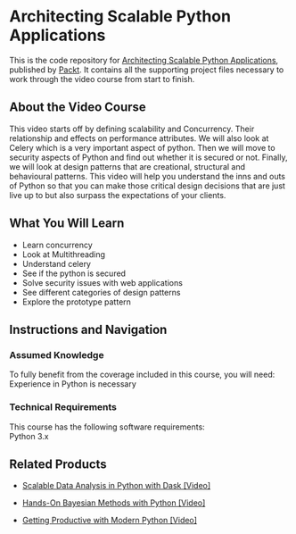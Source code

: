 # Architecting Scalable Python Applications
This is the code repository for [Architecting Scalable Python Applications](https://www.packtpub.com/application-development/architecting-scalable-python-applications?utm_source=github&utm_medium=repository&utm_campaign=9781788622646), published by [Packt](https://www.packtpub.com/?utm_source=github). It contains all the supporting project files necessary to work through the video course from start to finish.
## About the Video Course
This video starts off by defining scalability and Concurrency. Their relationship and effects on performance attributes. We will also look at Celery which is a very important aspect of python.
Then we will move to security aspects of Python and find out whether it is secured or not.
Finally, we will look at design patterns that are creational, structural and behavioural patterns.
This video will help you understand the inns and outs of Python so that you can make those critical design decisions that are just live up to but also surpass the expectations of your clients.

<H2>What You Will Learn</H2>
<DIV class=book-info-will-learn-text>
<UL>
<LI>Learn concurrency&nbsp; 
<LI>Look at Multithreading&nbsp; 
<LI>Understand celery 
<LI>See if the python is secured 
<LI>Solve security issues with web applications 
<LI>See different categories of design patterns 
<LI>Explore the prototype pattern </LI></UL></DIV>

## Instructions and Navigation
### Assumed Knowledge
To fully benefit from the coverage included in this course, you will need:<br/>
Experience in Python is necessary
### Technical Requirements
This course has the following software requirements:<br/>
Python 3.x

## Related Products
* [Scalable Data Analysis in Python with Dask [Video]](https://www.packtpub.com/web-development/scalable-data-analysis-python-dask-video?utm_source=github&utm_medium=repository&utm_campaign=9781789808926)

* [Hands-On Bayesian Methods with Python [Video]](https://www.packtpub.com/big-data-and-business-intelligence/hands-bayesian-methods-python-video?utm_source=github&utm_medium=repository&utm_campaign=9781789347692)

* [Getting Productive with Modern Python [Video]](https://www.packtpub.com/application-development/getting-productive-modern-python-video?utm_source=github&utm_medium=repository&utm_campaign=9781788474375)

